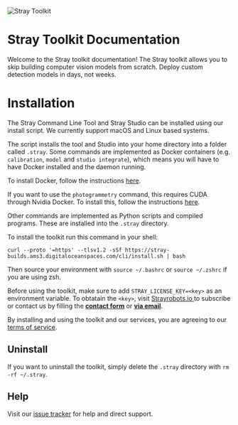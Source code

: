 ![Stray Toolkit](/images/stray-logo.png)

# Stray Toolkit Documentation

Welcome to the Stray toolkit documentation! The Stray toolkit allows you to skip building computer vision models from scratch. Deploy custom detection models in days, not weeks.

# Installation

The Stray Command Line Tool and Stray Studio can be installed using our install script. We currently support macOS and Linux based systems.

The script installs the tool and Studio into your home directory into a folder called `.stray`. Some commands are implemented as Docker containers (e.g. `calibration`, `model` and `studio integrate`), which means you will have to have Docker installed and the daemon running.

To install Docker, follow the instructions [here](https://docs.docker.com/get-docker/).

If you want to use the `photogrammetry` command, this requires CUDA through Nvidia Docker. To install this, follow the instructions [here](https://github.com/NVIDIA/nvidia-docker).

Other commands are implemented as Python scripts and compiled programs. These are installed into the `.stray` directory.

To install the toolkit run this command in your shell:
```
curl --proto '=https' --tlsv1.2 -sSf https://stray-builds.ams3.digitaloceanspaces.com/cli/install.sh | bash
```

Then source your environment with `source ~/.bashrc` or `source ~/.zshrc` if you are using zsh.

Before using the toolkit, make sure to add `STRAY_LICENSE_KEY=<key>` as an environment variable. To obtatain the `<key>`, visit <a href="https://www.strayrobots.io/"> Strayrobots.io </a> to subscribe or contact us by filling the <b><a href="#" data-tf-slider="QDDb0lzv" data-tf-width="550"> contact form</a></b> or <b><a href="mailto:hello@strayrobots.io">via email</a></b>.


By installing and using the toolkit and our services, you are agreeing to our [terms of service](/terms/terms-of-service.md).

## Uninstall

If you want to uninstall the toolkit, simply delete the `.stray` directory with `rm -rf ~/.stray`.

## Help

Visit our [issue tracker](https://github.com/StrayRobots/issues) for help and direct support.

